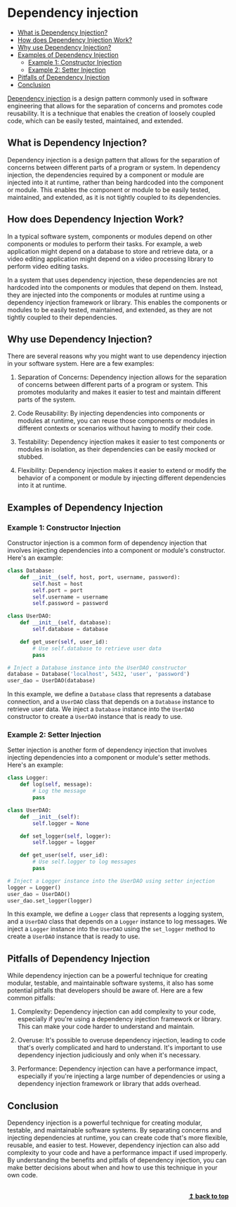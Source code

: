 # Dependency injection <!-- omit in toc -->

- [What is Dependency Injection?](#what-is-dependency-injection)
- [How does Dependency Injection Work?](#how-does-dependency-injection-work)
- [Why use Dependency Injection?](#why-use-dependency-injection)
- [Examples of Dependency Injection](#examples-of-dependency-injection)
  - [Example 1: Constructor Injection](#example-1-constructor-injection)
  - [Example 2: Setter Injection](#example-2-setter-injection)
- [Pitfalls of Dependency Injection](#pitfalls-of-dependency-injection)
- [Conclusion](#conclusion)


[Dependency injection](https://en.wikipedia.org/wiki/Dependency_injection) is a design pattern commonly used in software engineering that allows for the separation of concerns and promotes code reusability. It is a technique that enables the creation of loosely coupled code, which can be easily tested, maintained, and extended. 

## What is Dependency Injection?

Dependency injection is a design pattern that allows for the separation of concerns between different parts of a program or system. In dependency injection, the dependencies required by a component or module are injected into it at runtime, rather than being hardcoded into the component or module. This enables the component or module to be easily tested, maintained, and extended, as it is not tightly coupled to its dependencies.

## How does Dependency Injection Work?

In a typical software system, components or modules depend on other components or modules to perform their tasks. For example, a web application might depend on a database to store and retrieve data, or a video editing application might depend on a video processing library to perform video editing tasks.

In a system that uses dependency injection, these dependencies are not hardcoded into the components or modules that depend on them. Instead, they are injected into the components or modules at runtime using a dependency injection framework or library. This enables the components or modules to be easily tested, maintained, and extended, as they are not tightly coupled to their dependencies.

## Why use Dependency Injection?

There are several reasons why you might want to use dependency injection in your software system. Here are a few examples:

1. Separation of Concerns: Dependency injection allows for the separation of concerns between different parts of a program or system. This promotes modularity and makes it easier to test and maintain different parts of the system.

2. Code Reusability: By injecting dependencies into components or modules at runtime, you can reuse those components or modules in different contexts or scenarios without having to modify their code.

3. Testability: Dependency injection makes it easier to test components or modules in isolation, as their dependencies can be easily mocked or stubbed.

4. Flexibility: Dependency injection makes it easier to extend or modify the behavior of a component or module by injecting different dependencies into it at runtime.

## Examples of Dependency Injection

### Example 1: Constructor Injection

Constructor injection is a common form of dependency injection that involves injecting dependencies into a component or module's constructor. Here's an example:

```python
class Database:
    def __init__(self, host, port, username, password):
        self.host = host
        self.port = port
        self.username = username
        self.password = password

class UserDAO:
    def __init__(self, database):
        self.database = database

    def get_user(self, user_id):
        # Use self.database to retrieve user data
        pass

# Inject a Database instance into the UserDAO constructor
database = Database('localhost', 5432, 'user', 'password')
user_dao = UserDAO(database)
```

In this example, we define a `Database` class that represents a database connection, and a `UserDAO` class that depends on a `Database` instance to retrieve user data. We inject a `Database` instance into the `UserDAO` constructor to create a `UserDAO` instance that is ready to use.

### Example 2: Setter Injection

Setter injection is another form of dependency injection that involves injecting dependencies into a component or module's setter methods. Here's an example:

```python
class Logger:
    def log(self, message):
        # Log the message
        pass

class UserDAO:
    def __init__(self):
        self.logger = None

    def set_logger(self, logger):
        self.logger = logger

    def get_user(self, user_id):
        # Use self.logger to log messages
        pass

# Inject a Logger instance into the UserDAO using setter injection
logger = Logger()
user_dao = UserDAO()
user_dao.set_logger(logger)
```

In this example, we define a `Logger` class that represents a logging system, and a `UserDAO` class that depends on a `Logger` instance to log messages. We inject a `Logger` instance into the `UserDAO` using the `set_logger` method to create a `UserDAO` instance that is ready to use.

## Pitfalls of Dependency Injection

While dependency injection can be a powerful technique for creating modular, testable, and maintainable software systems, it also has some potential pitfalls that developers should be aware of. Here are a few common pitfalls:

1. Complexity: Dependency injection can add complexity to your code, especially if you're using a dependency injection framework or library. This can make your code harder to understand and maintain.

2. Overuse: It's possible to overuse dependency injection, leading to code that's overly complicated and hard to understand. It's important to use dependency injection judiciously and only when it's necessary.

3. Performance: Dependency injection can have a performance impact, especially if you're injecting a large number of dependencies or using a dependency injection framework or library that adds overhead.

## Conclusion

Dependency injection is a powerful technique for creating modular, testable, and maintainable software systems. By separating concerns and injecting dependencies at runtime, you can create code that's more flexible, reusable, and easier to test. However, dependency injection can also add complexity to your code and have a performance impact if used improperly. By understanding the benefits and pitfalls of dependency injection, you can make better decisions about when and how to use this technique in your own code.


<br/>
<div align="right">
    <b><a href="#top">↥ back to top</a></b>
</div>
<br/>
